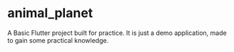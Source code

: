 # animal_planet

A Basic Flutter project built for practice. It is just a demo application, made to gain some practical knowledge.
